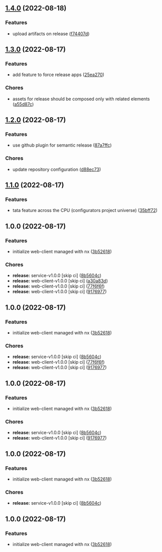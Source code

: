 ## [1.4.0](https://github.com/jbrenault/poc-nx/compare/web-client-v1.3.0...web-client-v1.4.0) (2022-08-18)


### Features

* upload artifacts on release ([f74407d](https://github.com/jbrenault/poc-nx/commit/f74407d6a9238287f4b8e90a7521916c562ea967))

## [1.3.0](https://github.com/jbrenault/poc-nx/compare/web-client-v1.2.0...web-client-v1.3.0) (2022-08-17)


### Features

* add feature to force release apps ([25ea270](https://github.com/jbrenault/poc-nx/commit/25ea27037e74b1eec9873830168d4d328929c61b))


### Chores

* assets for release should be composed only with related elements ([a55d87c](https://github.com/jbrenault/poc-nx/commit/a55d87cabd4d587537c7bf77b5da89e4ab02f3f3))

## [1.2.0](https://github.com/jbrenault/poc-nx/compare/web-client-v1.1.0...web-client-v1.2.0) (2022-08-17)


### Features

* use github plugin for semantic release ([87a7ffc](https://github.com/jbrenault/poc-nx/commit/87a7ffccdc56b37534d4d41eda6f8697df9995bf))


### Chores

* update repository configuration ([d88ec73](https://github.com/jbrenault/poc-nx/commit/d88ec730efc052f41af7b872a11fff7f6f11197b))

## [1.1.0](https://github.com/jbrenault/poc-nx/compare/web-client-v1.0.0...web-client-v1.1.0) (2022-08-17)


### Features

* tata feature across the CPU (configurators project universe) ([35bff72](https://github.com/jbrenault/poc-nx/commit/35bff7216f76c0d6e95054de0c8a6fef242c6ffd))

## 1.0.0 (2022-08-17)


### Features

* initialize web-client managed with nx ([3b52618](https://github.com/jbrenault/poc-nx/commit/3b5261820c92bb1cd2fb9b3be0477ed34e93e24e))


### Chores

* **release:** service-v1.0.0 [skip ci] ([8b5604c](https://github.com/jbrenault/poc-nx/commit/8b5604c14a789ac33717ea5833d7e37fc78ce3d5))
* **release:** web-client-v1.0.0 [skip ci] ([a30a83d](https://github.com/jbrenault/poc-nx/commit/a30a83dd64570f32a9149086d15f4eb7c70b2088))
* **release:** web-client-v1.0.0 [skip ci] ([77f6f6f](https://github.com/jbrenault/poc-nx/commit/77f6f6fa04dbb6c3920b83ddafe4036647c24bfc))
* **release:** web-client-v1.0.0 [skip ci] ([9176977](https://github.com/jbrenault/poc-nx/commit/917697785565976ba6612c23d875c337a97d165a))

## 1.0.0 (2022-08-17)


### Features

* initialize web-client managed with nx ([3b52618](https://github.com/jbrenault/poc-nx/commit/3b5261820c92bb1cd2fb9b3be0477ed34e93e24e))


### Chores

* **release:** service-v1.0.0 [skip ci] ([8b5604c](https://github.com/jbrenault/poc-nx/commit/8b5604c14a789ac33717ea5833d7e37fc78ce3d5))
* **release:** web-client-v1.0.0 [skip ci] ([77f6f6f](https://github.com/jbrenault/poc-nx/commit/77f6f6fa04dbb6c3920b83ddafe4036647c24bfc))
* **release:** web-client-v1.0.0 [skip ci] ([9176977](https://github.com/jbrenault/poc-nx/commit/917697785565976ba6612c23d875c337a97d165a))

## 1.0.0 (2022-08-17)


### Features

* initialize web-client managed with nx ([3b52618](https://github.com/jbrenault/poc-nx/commit/3b5261820c92bb1cd2fb9b3be0477ed34e93e24e))


### Chores

* **release:** service-v1.0.0 [skip ci] ([8b5604c](https://github.com/jbrenault/poc-nx/commit/8b5604c14a789ac33717ea5833d7e37fc78ce3d5))
* **release:** web-client-v1.0.0 [skip ci] ([9176977](https://github.com/jbrenault/poc-nx/commit/917697785565976ba6612c23d875c337a97d165a))

## 1.0.0 (2022-08-17)


### Features

* initialize web-client managed with nx ([3b52618](https://github.com/jbrenault/poc-nx/commit/3b5261820c92bb1cd2fb9b3be0477ed34e93e24e))


### Chores

* **release:** service-v1.0.0 [skip ci] ([8b5604c](https://github.com/jbrenault/poc-nx/commit/8b5604c14a789ac33717ea5833d7e37fc78ce3d5))

## 1.0.0 (2022-08-17)


### Features

* initialize web-client managed with nx ([3b52618](https://github.com/jbrenault/poc-nx/commit/3b5261820c92bb1cd2fb9b3be0477ed34e93e24e))
